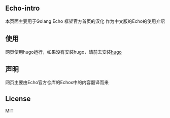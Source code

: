 ## Echo-intro
本页面主要用于Golang Echo 框架官方首页的汉化
作为中文版的Echo的使用介绍

## 使用
网页使用hugo运行，如果没有安装hugo，请前去安装[hugo](https://gohugo.io/)

## 声明
网页主要由Echo官方仓库的Echox中的内容翻译而来

## License
MIT
